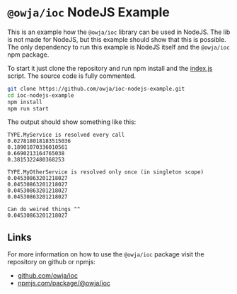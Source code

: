 # `@owja/ioc` NodeJS Example

This is an example how the `@owja/ioc` library can be used in NodeJS. The lib is not made for NodeJS,
but this example should show that this is possible. The only dependency to run this example is NodeJS itself
and the `@owja/ioc` npm package.

To start it just clone the repository and run npm install and the [index.js](index.js) script. The 
source code is fully commented.

```bash
git clone https://github.com/owja/ioc-nodejs-example.git
cd ioc-nodejs-example
npm install
npm run start
```

The output should show something like this:

```
TYPE.MyService is resolved every call
0.027818018183515036
0.18901070336010561
0.6690213164765038
0.3815322480368253

TYPE.MyOtherService is resolved only once (in singleton scope)
0.04530863201218027
0.04530863201218027
0.04530863201218027
0.04530863201218027

Can do weired things ^^
0.04530863201218027
``` 

## Links

For more information on how to use the `@owja/ioc` package visit the repository on github or npmjs:

* [github.com/owja/ioc](https://github.com/owja/ioc) 
* [npmjs.com/package/@owja/ioc](https://www.npmjs.com/package/@owja/ioc) 